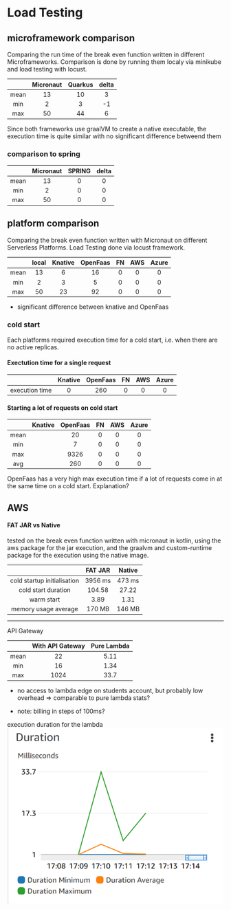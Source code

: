 
# Load Testing

## microframework comparison

Comparing the run time of the break even function written in different Microframeworks.
Comparison is done by running them localy via minikube and load testing with locust.

|     | Micronaut | Quarkus | delta |
|:---:|:--------: |:------:|:----:|
| mean| 13        | 10     | 3    |
| min | 2         | 3      | -1   |
| max | 50        | 44     | 6    |

Since both frameworks use graalVM to create a native executable, the execution time is quite similar with no significant difference betweend them

### comparison to spring 
|     | Micronaut | SPRING | delta |
|:---:|:--------: |:------:|:----:|
| mean| 13        | 0     | 0   |
| min | 2         | 0     | 0   |
| max | 50        | 0     | 0   |

## platform comparison

Comparing the break even function written with Micronaut on different Serverless Platforms.
Load Testing done via locust framework.

|     | local | Knative| OpenFaas | FN | AWS | Azure |
|:---:|:--------:  |:---:|:------:|:----:|:---: | :---:  |
| mean| 13         | 6  | 16     | 0  | 0 | 0 |
| min | 2          | 3  | 5      | 0  | 0 | 0 |
| max | 50         | 23 |92     | 0  | 0 | 0 |

- significant difference between knative and OpenFaas

### cold start

Each platforms required execution time for a cold start, i.e. when there are no active replicas.

#### Exectution time for a single request

|     |  Knative | OpenFaas | FN | AWS | Azure |
|:---:| :---: |:------:|:----:|:---: | :---:  |
| execution time|   0   | 260     | 0  | 0 | 0 |

#### Starting a lot of requests on cold start

|     | Knative | OpenFaas | FN  | AWS | Azure |
|:---:|:-------:|:--------:|:---:|:---:|:---:  |
| mean|         | 20       | 0   | 0   | 0 |
| min |         | 7        | 0   | 0   | 0 |
| max |         | 9326     | 0   | 0   | 0 |
| avg |         | 260      | 0   | 0   | 0 |

OpenFaas has a very high max execution time if a lot of requests come in at the same time on a cold start.
Explanation?

## AWS

#### FAT JAR vs Native

tested on the break even function written with micronaut in kotlin, using the aws package for the jar execution, and the graalvm and custom-runtime package for the execution using the native image.

|                             |      FAT JAR |    Native | 
| :-------------------------: | :----------: | :-------: |
| cold startup initialisation |      3956 ms |    473 ms |
| cold start duration         |      104.58  |    27.22  | 
| warm start                  |      3.89    |    1.31   | 
| memory usage average        |      170 MB  |    146 MB |

---

API Gateway

|     | With API Gateway | Pure Lambda | 
|:---:|:-------:| :--------: |
| mean| 22      |  5.11      | 
| min | 16      |  1.34      | 
| max | 1024    |  33.7      | 

- no access to lambda edge on students account, but probably low overhead => comparable to pure lambda stats?

- note: billing in steps of 100ms?
 
execution duration for the lambda
![openfaas test](Images/monitoring_breakeven_kotlin_lambda_dashboard.PNG) 




